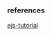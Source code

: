 ### references

[ejs-tutorial](https://scotch.io/tutorials/use-ejs-to-template-your-node-application)